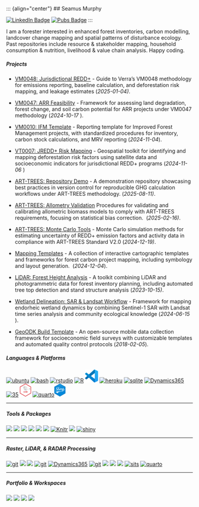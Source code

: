 ::: {align="center"}
\## Seamus Murphy

[![LinkedIn
Badge](https://img.shields.io/badge/My-LinkedIn-blue)](https://www.linkedin.com/in/seamusrobertmurphy/)
[![Pubs
Badge](https://img.shields.io/badge/My-Pubs-critical)](https://scholar.google.com/citations?hl=en&user=jDGq9I4AAAAJ)
:::

I am a forester interested in enhanced forest inventories, carbon
modelling, landcover change mapping and spatial patterns of disturbance
ecology. Past repositories include resource & stakeholder mapping,
household consumption & nutrition, livelihood & value chain analysis.
Happy coding.

##### Projects

-   [VM0048: Jurisdictional
    REDD+](https://seamusrobertmurphy.quarto.pub/vm0048/) - Guide to
    Verra’s VM0048 methodology for emissions reporting, baseline
    calculation, and deforestation risk mapping, and leakage estimates
    (*2025-01-04)*.

-   [VM0047: ARR
    Feasibility](https://rpubs.com/seamusmurphy/land-eligibility-hazard-degradation-check-VM0047) -
    Framework for assessing land degradation, forest change, and soil
    carbon potential for ARR projects under VM0047 methodology
    (*2024-10-17* ).

-   [VM0010: IFM
    Template](https://seamusrobertmurphy.github.io/VM0010-starter-template/) -
    Reporting template for Improved Forest Management projects, with
    standardized procedures for inventory, carbon stock calculations,
    and MRV reporting (*2024-11-04*).

-   [VT0007: JREDD+ Risk
    Mapping](https://seamusrobertmurphy.quarto.pub/vt0007/) - Geospatial
    toolkit for identifying and mapping deforestation risk factors using
    satellite data and socioeconomic indicators for jurisdictional REDD+
    programs (*2024-11-06* )

-   [ART-TREES: Repository
    Demo](https://seamusrobertmurphy.quarto.pub/art-trees-submission/) -
    A demonstration repository showcasing best practices in version
    control for reproducible GHG calculation workflows under ART-TREES
    methodology. (*2025-08-11)*.

-   [ART-TREES: Allometry
    Validation](https://seamusrobertmurphy.quarto.pub/art-trees-allometry-validation)
    Procedures for validating and calibrating allometric biomass models
    to comply with ART-TREES requirements, focusing on statistical bias
    correction.  (*2025-02-16)*.

-   [ART-TREES: Monte Carlo
    Tools](https://rpubs.com/seamusmurphy/art-trees-monte-carlo-uncertainty) -
    Monte Carlo simulation methods for estimating uncertainty of REDD+
    emission factors and activity data in compliance with ART-TREES
    Standard V2.0 (*2024-12-19)*.

-   [Mapping
    Templates](https://seamusrobertmurphy.quarto.pub/map-templates/) - A
    collection of interactive cartographic templates and frameworks for
    forest carbon project mapping, including symbology and layout
    generation.  (*2024-12-04*).

-   [LiDAR: Forest Height
    Analysis](https://rpubs.com/seamusmurphy/gov_sk_tree_height_variability) -
    A toolkit combining LiDAR and photogrammetric data for forest
    inventory planning, including automated tree top detection and stand
    structure analysis (*2023-10-15)*.

-   [Wetland Delineation: SAR & Landsat
    Workflow](https://rpubs.com/seamusmurphy/mapping-endorheic-wetland-dynamics) -
    Framework for mapping endorheic wetland dynamics by combining
    Sentinel-1 SAR with Landsat time series analysis and community
    ecological knowledge (*2024-06-15* ).

-   [GeoODK Build
    Template](https://eu.kobotoolbox.org/#/forms/ajw7YvwXFgCgVaaAiz9Xrm/data/map) -
    An open-source mobile data collection framework for socioeconomic
    field surveys with customizable templates and automated quality
    control protocols (*2018-02-05*).

##### Languages & Platforms

[<img src="https://user-images.githubusercontent.com/25181517/186884153-99edc188-e4aa-4c84-91b0-e2df260ebc33.png" alt="ubuntu" width="35"/>](https://www.releases.ubuntu.com/)
[<img src="https://www.vectorlogo.zone/logos/gnu_bash/gnu_bash-icon.svg" alt="bash" width="35"/>](https://www.gnu.org/software/bash/)
[<img src="https://geomoer.github.io/moer-base-r/assets/images/unit_images/u01/grid.png" alt="rstudio" width="53"/>](https://posit.co)
[<img src="https://cdn.iconscout.com/icon/free/png-512/r-5-283170.png" alt="R" width="30" height="35"/>](https://cran.r-project.org)
[<img src="https://raw.githubusercontent.com/github/explore/80688e429a7d4ef2fca1e82350fe8e3517d3494d/topics/visual-studio-code/visual-studio-code.png" alt="vscode" width="35"/>](https://code.visualstudio.com/)
[<img src="https://www.vectorlogo.zone/logos/heroku/heroku-icon.svg" alt="heroku" width="35"/>](https://heroku.com)
[<img src="https://www.vectorlogo.zone/logos/sqlite/sqlite-icon.svg" alt="sqlite" width="35"/>](https://www.sqlite.org/)
[<img src="https://novasoft.global/wp-content/uploads/2020/04/ms-dynamics365-logo.png" alt="Dynamics365" width="35"/>](https://www.microsoft.com/en-us/dynamics-365/)
[<img src="https://www.vectorlogo.zone/logos/git-scm/git-scm-icon.svg" alt="35" width="35"/>](https://git-scm.com/)
[<img src="https://raw.githubusercontent.com/rstudio/hex-stickers/main/PNG/knitr.png" alt="Knitr" width="30" height="35"/>](https://yihui.org/knitr/)
[<img src="https://avatars.githubusercontent.com/u/67437475?s=200&amp;v=4" alt="quarto" width="35"/>](https://github.com/quarto-dev)[<img src="https://raw.githubusercontent.com/rstudio/hex-stickers/main/PNG/shiny.png" alt="shiny" width="30" height="35"/>](http://shiny.rstudio.com/)

------------------------------------------------------------------------

##### Tools & Packages

[<img src="https://saga-gis.sourceforge.io/_images/logo_saga.png" width="35"/>](https://saga-gis.sourceforge.io)
[<img src="https://open-eo.github.io/openeo-r-client/reference/figures/logo.png" width="36"/>](https://open-eo.github.io)
[<img src="https://www.esri.com/content/dam/esrisites/en-us/common/icons/product-logos/arcgis-platform-220.png" width="35"/>](https://www.esriuk.com/en-gb/arcgis/products/arcgis-online/overview)
[<img src="https://eos-gnss.com/wp-content/uploads/2021/04/ArcGIS-Field-Maps-Android.png" width="36"/>](https://www.esri.com/)
[<img src="https://avatars.githubusercontent.com/u/3733688?s=200&amp;v=4" width="35"/>](https://geoodk.com)
[<img src="https://docs.getodk.org/_static/odk-logo.svg" width="64"/>](http://odk.org/)
[<img src="https://r-spatial.github.io/sf/logo.png" alt="Knitr" width="35"/>](https://r-spatial.github.io/sf)
[<img src="https://cdn0.iconfinder.com/data/icons/fruit-and-vegetables-11/64/VEGETABLES_4-05-512.png" width="35"/>](https://topepo.github.io/caret/)
[<img src="https://images.routledge.com/common/jackets/crclarge/978148221/9781482210200.jpg" alt="shiny" width="26"/>](https://spatstat.org)

------------------------------------------------------------------------

##### Raster, LiDAR, & RADAR Processing

[<img src="https://avatars.githubusercontent.com/u/1058467?s=48&amp;v=4" alt="git" width="35"/>](https://gdal.org/)
[<img src="https://avatars.githubusercontent.com/u/9302722?s=200&amp;v=4" width="35"/>](https://github.com/LAStools/LAStools)
[<img src="https://rapidlasso.de/wp-content/uploads/2023/03/Logo-Rapidlasso.svg" width="35"/>](https://rapidlasso.de)
[<img src="https://raw.githubusercontent.com/Jean-Romain/lidR/master/man/figures/logo200x231.png" alt="git" width="30" height="35"/>](https://github.com/r-lidar/lidR)
[<img src="https://cdn.icon-icons.com/icons2/1508/PNG/512/googleearth-engine_104576.png" alt="Dynamics365" width="35"/>](https://earthengine.google.com/platform/)
[<img src="https://avatars.githubusercontent.com/u/16205719?s=48&amp;v=4" alt="git" width="35"/>](https://github.com/EarthBigData/openSAR)
[<img src="https://stacspec.org/public/images-original/STAC-01.png" width="49"/>](https://stacspec.org)
[<img src="http://www.brazildatacube.org/wp-content/uploads/2020/12/rStac_logo-768x889.png" width="30"/>](http://www.brazildatacube.org)
[<img src="https://raw.githubusercontent.com/rspatial/terra/master/man/figures/logo.png" width="31"/>](https://github.com/rspatial/terra)
[<img src="https://raw.githubusercontent.com/e-sensing/sits/master/inst/extdata/sticker/sits_sticker.png" alt="sits" width="32"/>](https://e-sensing.github.io/sitsbook/)
[<img src="https://gdalcubes.github.io/source/gdalcubes_logo_mini.png" alt="quarto" width="35"/>](https://gdalcubes.github.io)

------------------------------------------------------------------------

##### Portfolio & Workspaces

[<img src="https://orcid.org/assets/vectors/orcid.logo.icon.svg" width="25"/>](#0)
[<img src="https://cdn.iconscout.com/icon/free/png-512/free-researchgate-3772415-3151543.png" width="25"/>](#0)
[<img src="https://raw.githubusercontent.com/rahuldkjain/github-profile-readme-generator/master/src/images/icons/Social/linked-in-alt.svg" width="25"/>](#0)
[<img src="https://cdn.worldvectorlogo.com/logos/google-scholar.svg" width="25"/>](#0)
